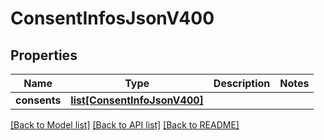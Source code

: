 # ConsentInfosJsonV400

## Properties
Name | Type | Description | Notes
------------ | ------------- | ------------- | -------------
**consents** | [**list[ConsentInfoJsonV400]**](ConsentInfoJsonV400.md) |  | 

[[Back to Model list]](../README.md#documentation-for-models) [[Back to API list]](../README.md#documentation-for-api-endpoints) [[Back to README]](../README.md)


